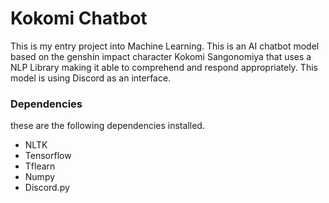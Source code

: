 # Kokomi Chatbot
This is my entry project into Machine Learning. This is an AI chatbot model based on the genshin impact character Kokomi Sangonomiya that uses a NLP Library making it able to comprehend and respond appropriately. This model is using Discord as an interface.

### Dependencies
these are the following dependencies installed.
* NLTK
* Tensorflow
* Tflearn
* Numpy
* Discord.py
